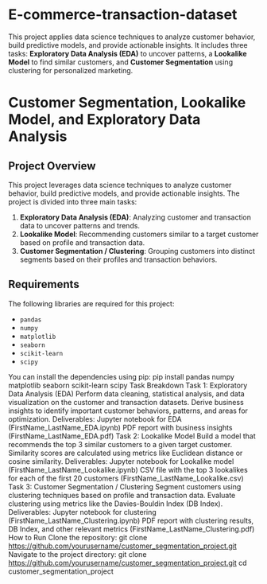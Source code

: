 # E-commerce-transaction-dataset
This project applies data science techniques to analyze customer behavior, build predictive models, and provide actionable insights. It includes three tasks: **Exploratory Data Analysis (EDA)** to uncover patterns, a **Lookalike Model** to find similar customers, and **Customer Segmentation** using clustering for personalized marketing.

# Customer Segmentation, Lookalike Model, and Exploratory Data Analysis

## Project Overview
This project leverages data science techniques to analyze customer behavior, build predictive models, and provide actionable insights. The project is divided into three main tasks:

1. **Exploratory Data Analysis (EDA)**: Analyzing customer and transaction data to uncover patterns and trends.
2. **Lookalike Model**: Recommending customers similar to a target customer based on profile and transaction data.
3. **Customer Segmentation / Clustering**: Grouping customers into distinct segments based on their profiles and transaction behaviors.

## Requirements

The following libraries are required for this project:
- `pandas`
- `numpy`
- `matplotlib`
- `seaborn`
- `scikit-learn`
- `scipy`

You can install the dependencies using pip:
pip install pandas numpy matplotlib seaborn scikit-learn scipy
Task Breakdown
Task 1: Exploratory Data Analysis (EDA)
Perform data cleaning, statistical analysis, and data visualization on the customer and transaction datasets.
Derive business insights to identify important customer behaviors, patterns, and areas for optimization.
Deliverables:
Jupyter notebook for EDA (FirstName_LastName_EDA.ipynb)
PDF report with business insights (FirstName_LastName_EDA.pdf)
Task 2: Lookalike Model
Build a model that recommends the top 3 similar customers to a given target customer.
Similarity scores are calculated using metrics like Euclidean distance or cosine similarity.
Deliverables:
Jupyter notebook for Lookalike model (FirstName_LastName_Lookalike.ipynb)
CSV file with the top 3 lookalikes for each of the first 20 customers (FirstName_LastName_Lookalike.csv)
Task 3: Customer Segmentation / Clustering
Segment customers using clustering techniques based on profile and transaction data.
Evaluate clustering using metrics like the Davies-Bouldin Index (DB Index).
Deliverables:
Jupyter notebook for clustering (FirstName_LastName_Clustering.ipynb)
PDF report with clustering results, DB Index, and other relevant metrics (FirstName_LastName_Clustering.pdf)
How to Run
Clone the repository:
git clone https://github.com/yourusername/customer_segmentation_project.git
Navigate to the project directory:
git clone https://github.com/yourusername/customer_segmentation_project.git
cd customer_segmentation_project













